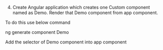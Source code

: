 4. Create Angular application which creates one Custom component named as Demo. Render that Demo component from app component.


To do this use below command

ng generate component Demo

Add the selector of Demo component into app component
